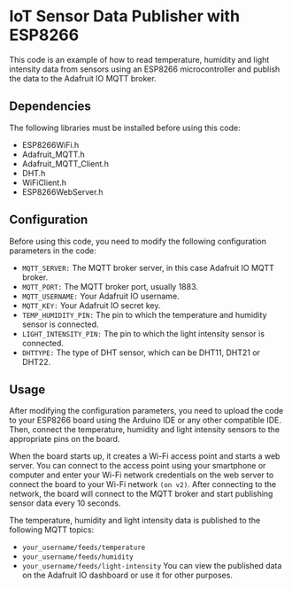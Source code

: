 # IoT Sensor Data Publisher with ESP8266
This code is an example of how to read temperature, humidity and light intensity data from sensors using an ESP8266 microcontroller and publish the data to the Adafruit IO MQTT broker.

## Dependencies
The following libraries must be installed before using this code:

- ESP8266WiFi.h
- Adafruit_MQTT.h
- Adafruit_MQTT_Client.h
- DHT.h
- WiFiClient.h
- ESP8266WebServer.h

## Configuration
Before using this code, you need to modify the following configuration parameters in the code:

- `MQTT_SERVER:` The MQTT broker server, in this case Adafruit IO MQTT broker.
- `MQTT_PORT:` The MQTT broker port, usually 1883.
- `MQTT_USERNAME:` Your Adafruit IO username.
- `MQTT_KEY:` Your Adafruit IO secret key.
- `TEMP_HUMIDITY_PIN:` The pin to which the temperature and humidity sensor is connected.
- `LIGHT_INTENSITY_PIN:` The pin to which the light intensity sensor is connected.
- `DHTTYPE:` The type of DHT sensor, which can be DHT11, DHT21 or DHT22.

## Usage
After modifying the configuration parameters, you need to upload the code to your ESP8266 board using the Arduino IDE or any other compatible IDE. Then, connect the temperature, humidity and light intensity sensors to the appropriate pins on the board.

When the board starts up, it creates a Wi-Fi access point and starts a web server. You can connect to the access point using your smartphone or computer and enter your Wi-Fi network credentials on the web server to connect the board to your Wi-Fi network `(on v2)`. After connecting to the network, the board will connect to the MQTT broker and start publishing sensor data every 10 seconds.

The temperature, humidity and light intensity data is published to the following MQTT topics:

- `your_username/feeds/temperature`
- `your_username/feeds/humidity`
- `your_username/feeds/light-intensity`
You can view the published data on the Adafruit IO dashboard or use it for other purposes.
